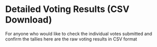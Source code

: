 # Detailed Voting Results (CSV Download)

For anyone who would like to check the individual votes submitted and confirm the tallies here are the raw voting results in CSV format
